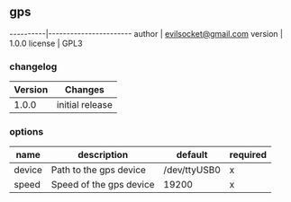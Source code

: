 ## gps

----------|-----------------------
author    | evilsocket@gmail.com
version   | 1.0.0
license   | GPL3

### changelog

Version   | Changes
----------|----------
1.0.0     | initial release

### options

name      | description              | default      |required
----------|--------------------------|--------------|---------
device    | Path to the gps device   | /dev/ttyUSB0 |  x
speed     | Speed of the gps device  | 19200        |  x
